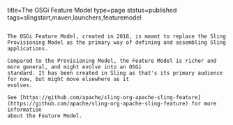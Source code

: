 title=The OSGi Feature Model
type=page
status=published
tags=slingstart,maven,launchers,featuremodel
~~~~~~

The OSGi Feature Model, created in 2018, is meant to replace the Sling Provisioning Model as the primary way of defining and assembling Sling applications.

Compared to the Provisioning Model, the Feature Model is richer and more general, and might evolve into an OSGi
standard. It has been created in Sling as that's its primary audience for now, but might move elsewhere as it
evolves.

See [https://github.com/apache/sling-org-apache-sling-feature](https://github.com/apache/sling-org-apache-sling-feature) for more information
about the Feature Model.